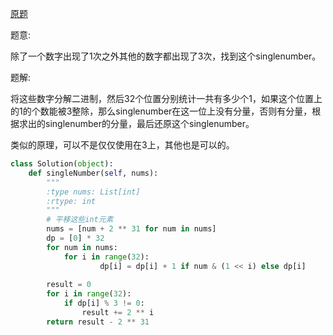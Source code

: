 [原题](https://leetcode.com/problems/single-number-ii)

题意:

除了一个数字出现了1次之外其他的数字都出现了3次，找到这个singlenumber。

题解:

将这些数字分解二进制，然后32个位置分别统计一共有多少个1，如果这个位置上的1的个数能被3整除，那么singlenumber在这一位上没有分量，否则有分量，根据求出的singlenumber的分量，最后还原这个singlenumber。

类似的原理，可以不是仅仅使用在3上，其他也是可以的。


```Python
class Solution(object):
    def singleNumber(self, nums):
        """
        :type nums: List[int]
        :rtype: int
        """
        # 平移这些int元素
        nums = [num + 2 ** 31 for num in nums]
        dp = [0] * 32
        for num in nums:
            for i in range(32):
                    dp[i] = dp[i] + 1 if num & (1 << i) else dp[i]
        
        result = 0
        for i in range(32):
            if dp[i] % 3 != 0:
                result += 2 ** i
        return result - 2 ** 31
        
```
